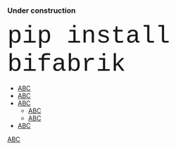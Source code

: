 <!--- The assembly line for your lakehouse -->

### Under construction

<span style="font-family:Courier; font-size:4em;">pip install bifabrik</span>

 - [ABC](/tutorial/quickstart.md)
 - [ABC](/tutorial/quickstart.md)
 - [ABC](/tutorial/quickstart.md)
   - [ABC](/tutorial/quickstart.md)
   - [ABC](/tutorial/quickstart.md)
- [ABC](/tutorial/quickstart.md)


[ABC](/tutorial/quickstart.md)
